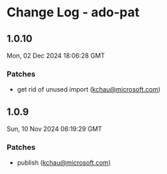 # Change Log - ado-pat

<!-- This log was last generated on Mon, 02 Dec 2024 18:06:28 GMT and should not be manually modified. -->

<!-- Start content -->

## 1.0.10

Mon, 02 Dec 2024 18:06:28 GMT

### Patches

- get rid of unused import (kchau@microsoft.com)

## 1.0.9

Sun, 10 Nov 2024 06:19:29 GMT

### Patches

- publish (kchau@microsoft.com)
